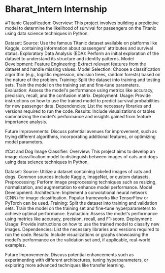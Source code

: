 # Bharat_Intern Internship
#Titanic Classification:
Overview:
This project involves building a predictive model to determine the likelihood of survival for passengers on the Titanic using data science techniques in Python.

Dataset:
Source: Use the famous Titanic dataset available on platforms like Kaggle, containing information about passengers' attributes and survival status.
Exploratory Data Analysis (EDA): Perform an initial exploration of the dataset to understand its structure and identify patterns.
Model Development:
Feature Engineering: Extract relevant features from the dataset and handle missing values.
Model Selection: Choose a classification algorithm (e.g., logistic regression, decision trees, random forests) based on the nature of the problem.
Training: Split the dataset into training and testing sets. Train the model on the training set and fine-tune parameters.
Evaluation: Assess the model's performance using metrics like accuracy, precision, recall, and the confusion matrix.
Deployment:
Usage: Provide instructions on how to use the trained model to predict survival probabilities for new passenger data.
Dependencies: List the necessary libraries and versions required to run the code.
Results:
Include visualizations or tables summarizing the model's performance and insights gained from feature importance analysis.

Future Improvements:
Discuss potential avenues for improvement, such as trying different algorithms, incorporating additional features, or optimizing model parameters.

#Cat and Dog Image Classifier:
Overview:
This project aims to develop an image classification model to distinguish between images of cats and dogs using data science techniques in Python.

Dataset:
Source: Utilize a dataset containing labeled images of cats and dogs. Common sources include Kaggle, ImageNet, or custom datasets.
Preprocessing: Perform image preprocessing techniques such as resizing, normalization, and augmentation to enhance model performance.
Model Development:
Architecture: Implement a convolutional neural network (CNN) for image classification. Popular frameworks like TensorFlow or PyTorch can be used.
Training: Split the dataset into training and validation sets. Train the model on the training set and fine-tune hyperparameters to achieve optimal performance.
Evaluation: Assess the model's performance using metrics like accuracy, precision, recall, and F1-score.
Deployment:
Usage: Provide instructions on how to use the trained model to classify new images.
Dependencies: List the necessary libraries and versions required to run the code.
Results:
Include visualizations or graphs showcasing the model's performance on the validation set and, if applicable, real-world examples.

Future Improvements:
Discuss potential enhancements such as experimenting with different architectures, tuning hyperparameters, or exploring more advanced techniques like transfer learning.

